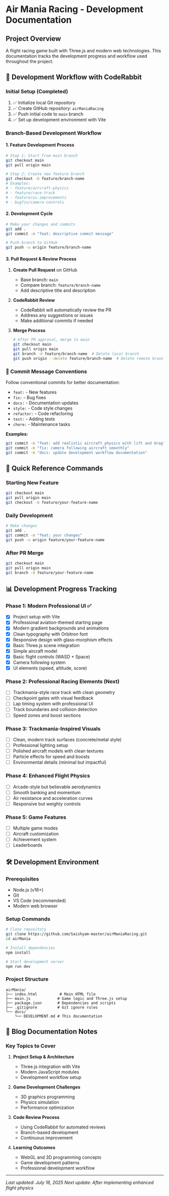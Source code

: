 # Air Mania Racing - Development Documentation

## Project Overview
A flight racing game built with Three.js and modern web technologies. This documentation tracks the development progress and workflow used throughout the project.

## 🔄 Development Workflow with CodeRabbit

### Initial Setup (Completed)
1. ✅ Initialize local Git repository
2. ✅ Create GitHub repository: `airManiaRacing`
3. ✅ Push initial code to `main` branch
4. ✅ Set up development environment with Vite

### Branch-Based Development Workflow

#### 1. Feature Development Process
```bash
# Step 1: Start from main branch
git checkout main
git pull origin main

# Step 2: Create new feature branch
git checkout -b feature/branch-name
# Examples:
# - feature/aircraft-physics
# - feature/race-track
# - feature/ui-improvements
# - bugfix/camera-controls
```

#### 2. Development Cycle
```bash
# Make your changes and commits
git add .
git commit -m "feat: descriptive commit message"

# Push branch to GitHub
git push -u origin feature/branch-name
```

#### 3. Pull Request & Review Process
1. **Create Pull Request** on GitHub
   - Base branch: `main`
   - Compare branch: `feature/branch-name`
   - Add descriptive title and description
   
2. **CodeRabbit Review**
   - CodeRabbit will automatically review the PR
   - Address any suggestions or issues
   - Make additional commits if needed
   
3. **Merge Process**
   ```bash
   # After PR approval, merge to main
   git checkout main
   git pull origin main
   git branch -d feature/branch-name  # Delete local branch
   git push origin --delete feature/branch-name  # Delete remote branch
   ```

### 📝 Commit Message Conventions
Follow conventional commits for better documentation:

- `feat:` - New features
- `fix:` - Bug fixes
- `docs:` - Documentation updates
- `style:` - Code style changes
- `refactor:` - Code refactoring
- `test:` - Adding tests
- `chore:` - Maintenance tasks

**Examples:**
```bash
git commit -m "feat: add realistic aircraft physics with lift and drag"
git commit -m "fix: camera following aircraft smoothly"
git commit -m "docs: update development workflow documentation"
```

## 🚀 Quick Reference Commands

### Starting New Feature
```bash
git checkout main
git pull origin main
git checkout -b feature/your-feature-name
```

### Daily Development
```bash
# Make changes
git add .
git commit -m "feat: your changes"
git push -u origin feature/your-feature-name
```

### After PR Merge
```bash
git checkout main
git pull origin main
git branch -d feature/your-feature-name
```

## 📊 Development Progress Tracking

### Phase 1: Modern Professional UI ✅
- [x] Project setup with Vite
- [x] Professional aviation-themed starting page
- [x] Modern gradient backgrounds and animations
- [x] Clean typography with Orbitron font
- [x] Responsive design with glass-morphism effects
- [x] Basic Three.js scene integration
- [x] Simple aircraft model
- [x] Basic flight controls (WASD + Space)
- [x] Camera following system
- [x] UI elements (speed, altitude, score)

### Phase 2: Professional Racing Elements (Next)
- [ ] Trackmania-style race track with clean geometry
- [ ] Checkpoint gates with visual feedback
- [ ] Lap timing system with professional UI
- [ ] Track boundaries and collision detection
- [ ] Speed zones and boost sections

### Phase 3: Trackmania-Inspired Visuals
- [ ] Clean, modern track surfaces (concrete/metal style)
- [ ] Professional lighting setup
- [ ] Polished aircraft models with clean textures
- [ ] Particle effects for speed and boosts
- [ ] Environmental details (minimal but impactful)

### Phase 4: Enhanced Flight Physics
- [ ] Arcade-style but believable aerodynamics
- [ ] Smooth banking and momentum
- [ ] Air resistance and acceleration curves
- [ ] Responsive but weighty controls

### Phase 5: Game Features
- [ ] Multiple game modes
- [ ] Aircraft customization
- [ ] Achievement system
- [ ] Leaderboards

## 🛠️ Development Environment

### Prerequisites
- Node.js (v16+)
- Git
- VS Code (recommended)
- Modern web browser

### Setup Commands
```bash
# Clone repository
git clone https://github.com/Saishyam-master/airManiaRacing.git
cd airMania

# Install dependencies
npm install

# Start development server
npm run dev
```

### Project Structure
```
airMania/
├── index.html          # Main HTML file
├── main.js            # Game logic and Three.js setup
├── package.json       # Dependencies and scripts
├── .gitignore         # Git ignore rules
└── docs/
    └── DEVELOPMENT.md # This documentation
```

## 📝 Blog Documentation Notes

### Key Topics to Cover
1. **Project Setup & Architecture**
   - Three.js integration with Vite
   - Modern JavaScript modules
   - Development workflow setup

2. **Game Development Challenges**
   - 3D graphics programming
   - Physics simulation
   - Performance optimization

3. **Code Review Process**
   - Using CodeRabbit for automated reviews
   - Branch-based development
   - Continuous improvement

4. **Learning Outcomes**
   - WebGL and 3D programming concepts
   - Game development patterns
   - Professional development workflow

---

*Last updated: July 16, 2025*
*Next update: After implementing enhanced flight physics*

